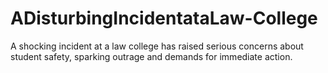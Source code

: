 # ADisturbingIncidentataLaw-College
A shocking incident at a law college has raised serious concerns about student safety, sparking outrage and demands for immediate action.

